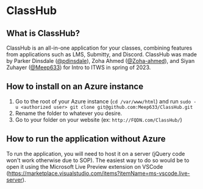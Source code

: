 # ClassHub

## What is ClassHub?
ClassHub is an all-in-one application for your classes, combining features from applications such as LMS, Submitty, and Discord. ClassHub was made by Parker Dinsdale ([@pdinsdale](https://github.com/pdinsdale)), Zoha Ahmed ([@Zoha-ahmed](https://github.com/Zoha-ahmed)), and Siyan Zuhayer ([@Meep633](https://github.com/Meep633)) for Intro to ITWS in spring of 2023.

## How to install on an Azure instance
1. Go to the root of your Azure instance (`cd /var/www/html`) and run `sudo -u <authorized user> git clone git@github.com:Meep633/ClassHub.git`
2. Rename the folder to whatever you desire.
3. Go to your folder on your website (ex: `http://FQDN.com/ClassHub/`)

## How to run the application without Azure
To run the application, you will need to host it on a server (jQuery code won't work otherwise due to SOP). The easiest way to do so would be to open it using the Microsoft Live Preview extension on VSCode (https://marketplace.visualstudio.com/items?itemName=ms-vscode.live-server).
